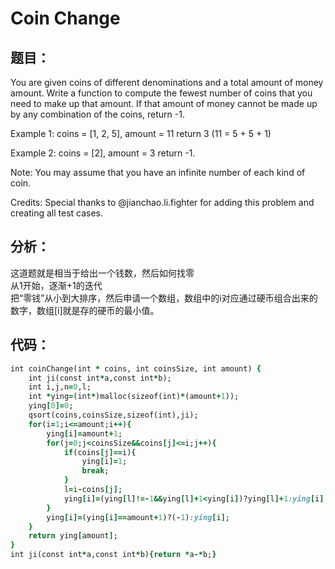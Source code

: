 # Coin Change
## 题目：
You are given coins of different denominations and a total amount of money amount. Write a function to compute the fewest number of coins that you need to make up that amount. If that amount of money cannot be made up by any combination of the coins, return -1.

Example 1:
coins = [1, 2, 5], amount = 11
return 3 (11 = 5 + 5 + 1)

Example 2:
coins = [2], amount = 3
return -1.

Note:
You may assume that you have an infinite number of each kind of coin.

Credits:
Special thanks to @jianchao.li.fighter for adding this problem and creating all test cases.

## 分析：
这道题就是相当于给出一个钱数，然后如何找零<br>
从1开始，逐渐+1的迭代<br>
把“零钱”从小到大排序，然后申请一个数组，数组中的i对应通过硬币组合出来的数字，数组[i]就是存的硬币的最小值。<br>

## 代码：
```ruby
int coinChange(int * coins, int coinsSize, int amount) {
    int ji(const int*a,const int*b);
    int i,j,n=0,l;
    int *ying=(int*)malloc(sizeof(int)*(amount+1));
    ying[0]=0;
    qsort(coins,coinsSize,sizeof(int),ji);
    for(i=1;i<=amount;i++){
        ying[i]=amount+1;
        for(j=0;j<coinsSize&&coins[j]<=i;j++){
            if(coins[j]==i){
                ying[i]=1;
                break;
            }
            l=i-coins[j];
            ying[i]=(ying[l]!=-1&&ying[l]+1<ying[i])?ying[l]+1:ying[i];
        }
        ying[i]=(ying[i]==amount+1)?(-1):ying[i];
    }
    return ying[amount];
}
int ji(const int*a,const int*b){return *a-*b;}
